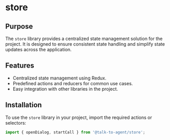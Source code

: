# store

## Purpose

The `store` library provides a centralized state management solution for the project. It is designed to ensure consistent state handling and simplify state updates across the application.

## Features

- Centralized state management using Redux.
- Predefined actions and reducers for common use cases.
- Easy integration with other libraries in the project.

## Installation

To use the `store` library in your project, import the required actions or selectors:

```typescript
import { openDialog, startCall } from '@talk-to-agent/store';
```
